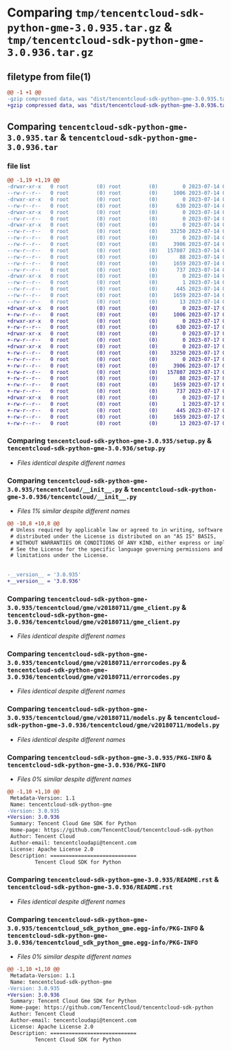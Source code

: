 # Comparing `tmp/tencentcloud-sdk-python-gme-3.0.935.tar.gz` & `tmp/tencentcloud-sdk-python-gme-3.0.936.tar.gz`

## filetype from file(1)

```diff
@@ -1 +1 @@
-gzip compressed data, was "dist/tencentcloud-sdk-python-gme-3.0.935.tar", last modified: Fri Jul 14 00:31:05 2023, max compression
+gzip compressed data, was "dist/tencentcloud-sdk-python-gme-3.0.936.tar", last modified: Mon Jul 17 00:25:33 2023, max compression
```

## Comparing `tencentcloud-sdk-python-gme-3.0.935.tar` & `tencentcloud-sdk-python-gme-3.0.936.tar`

### file list

```diff
@@ -1,19 +1,19 @@
-drwxr-xr-x   0 root         (0) root         (0)        0 2023-07-14 00:31:05.000000 tencentcloud-sdk-python-gme-3.0.935/
--rw-r--r--   0 root         (0) root         (0)     1006 2023-07-14 00:31:05.000000 tencentcloud-sdk-python-gme-3.0.935/setup.py
-drwxr-xr-x   0 root         (0) root         (0)        0 2023-07-14 00:31:05.000000 tencentcloud-sdk-python-gme-3.0.935/tencentcloud/
--rw-r--r--   0 root         (0) root         (0)      630 2023-07-14 00:31:05.000000 tencentcloud-sdk-python-gme-3.0.935/tencentcloud/__init__.py
-drwxr-xr-x   0 root         (0) root         (0)        0 2023-07-14 00:31:05.000000 tencentcloud-sdk-python-gme-3.0.935/tencentcloud/gme/
--rw-r--r--   0 root         (0) root         (0)        0 2023-07-14 00:31:05.000000 tencentcloud-sdk-python-gme-3.0.935/tencentcloud/gme/__init__.py
-drwxr-xr-x   0 root         (0) root         (0)        0 2023-07-14 00:31:05.000000 tencentcloud-sdk-python-gme-3.0.935/tencentcloud/gme/v20180711/
--rw-r--r--   0 root         (0) root         (0)    33250 2023-07-14 00:31:05.000000 tencentcloud-sdk-python-gme-3.0.935/tencentcloud/gme/v20180711/gme_client.py
--rw-r--r--   0 root         (0) root         (0)        0 2023-07-14 00:31:05.000000 tencentcloud-sdk-python-gme-3.0.935/tencentcloud/gme/v20180711/__init__.py
--rw-r--r--   0 root         (0) root         (0)     3906 2023-07-14 00:31:05.000000 tencentcloud-sdk-python-gme-3.0.935/tencentcloud/gme/v20180711/errorcodes.py
--rw-r--r--   0 root         (0) root         (0)   157807 2023-07-14 00:31:05.000000 tencentcloud-sdk-python-gme-3.0.935/tencentcloud/gme/v20180711/models.py
--rw-r--r--   0 root         (0) root         (0)       88 2023-07-14 00:31:05.000000 tencentcloud-sdk-python-gme-3.0.935/setup.cfg
--rw-r--r--   0 root         (0) root         (0)     1659 2023-07-14 00:31:05.000000 tencentcloud-sdk-python-gme-3.0.935/PKG-INFO
--rw-r--r--   0 root         (0) root         (0)      737 2023-07-14 00:31:05.000000 tencentcloud-sdk-python-gme-3.0.935/README.rst
-drwxr-xr-x   0 root         (0) root         (0)        0 2023-07-14 00:31:05.000000 tencentcloud-sdk-python-gme-3.0.935/tencentcloud_sdk_python_gme.egg-info/
--rw-r--r--   0 root         (0) root         (0)        1 2023-07-14 00:31:05.000000 tencentcloud-sdk-python-gme-3.0.935/tencentcloud_sdk_python_gme.egg-info/dependency_links.txt
--rw-r--r--   0 root         (0) root         (0)      445 2023-07-14 00:31:05.000000 tencentcloud-sdk-python-gme-3.0.935/tencentcloud_sdk_python_gme.egg-info/SOURCES.txt
--rw-r--r--   0 root         (0) root         (0)     1659 2023-07-14 00:31:05.000000 tencentcloud-sdk-python-gme-3.0.935/tencentcloud_sdk_python_gme.egg-info/PKG-INFO
--rw-r--r--   0 root         (0) root         (0)       13 2023-07-14 00:31:05.000000 tencentcloud-sdk-python-gme-3.0.935/tencentcloud_sdk_python_gme.egg-info/top_level.txt
+drwxr-xr-x   0 root         (0) root         (0)        0 2023-07-17 00:25:33.000000 tencentcloud-sdk-python-gme-3.0.936/
+-rw-r--r--   0 root         (0) root         (0)     1006 2023-07-17 00:25:33.000000 tencentcloud-sdk-python-gme-3.0.936/setup.py
+drwxr-xr-x   0 root         (0) root         (0)        0 2023-07-17 00:25:33.000000 tencentcloud-sdk-python-gme-3.0.936/tencentcloud/
+-rw-r--r--   0 root         (0) root         (0)      630 2023-07-17 00:25:33.000000 tencentcloud-sdk-python-gme-3.0.936/tencentcloud/__init__.py
+drwxr-xr-x   0 root         (0) root         (0)        0 2023-07-17 00:25:33.000000 tencentcloud-sdk-python-gme-3.0.936/tencentcloud/gme/
+-rw-r--r--   0 root         (0) root         (0)        0 2023-07-17 00:25:33.000000 tencentcloud-sdk-python-gme-3.0.936/tencentcloud/gme/__init__.py
+drwxr-xr-x   0 root         (0) root         (0)        0 2023-07-17 00:25:33.000000 tencentcloud-sdk-python-gme-3.0.936/tencentcloud/gme/v20180711/
+-rw-r--r--   0 root         (0) root         (0)    33250 2023-07-17 00:25:33.000000 tencentcloud-sdk-python-gme-3.0.936/tencentcloud/gme/v20180711/gme_client.py
+-rw-r--r--   0 root         (0) root         (0)        0 2023-07-17 00:25:33.000000 tencentcloud-sdk-python-gme-3.0.936/tencentcloud/gme/v20180711/__init__.py
+-rw-r--r--   0 root         (0) root         (0)     3906 2023-07-17 00:25:33.000000 tencentcloud-sdk-python-gme-3.0.936/tencentcloud/gme/v20180711/errorcodes.py
+-rw-r--r--   0 root         (0) root         (0)   157807 2023-07-17 00:25:33.000000 tencentcloud-sdk-python-gme-3.0.936/tencentcloud/gme/v20180711/models.py
+-rw-r--r--   0 root         (0) root         (0)       88 2023-07-17 00:25:33.000000 tencentcloud-sdk-python-gme-3.0.936/setup.cfg
+-rw-r--r--   0 root         (0) root         (0)     1659 2023-07-17 00:25:33.000000 tencentcloud-sdk-python-gme-3.0.936/PKG-INFO
+-rw-r--r--   0 root         (0) root         (0)      737 2023-07-17 00:25:33.000000 tencentcloud-sdk-python-gme-3.0.936/README.rst
+drwxr-xr-x   0 root         (0) root         (0)        0 2023-07-17 00:25:33.000000 tencentcloud-sdk-python-gme-3.0.936/tencentcloud_sdk_python_gme.egg-info/
+-rw-r--r--   0 root         (0) root         (0)        1 2023-07-17 00:25:33.000000 tencentcloud-sdk-python-gme-3.0.936/tencentcloud_sdk_python_gme.egg-info/dependency_links.txt
+-rw-r--r--   0 root         (0) root         (0)      445 2023-07-17 00:25:33.000000 tencentcloud-sdk-python-gme-3.0.936/tencentcloud_sdk_python_gme.egg-info/SOURCES.txt
+-rw-r--r--   0 root         (0) root         (0)     1659 2023-07-17 00:25:33.000000 tencentcloud-sdk-python-gme-3.0.936/tencentcloud_sdk_python_gme.egg-info/PKG-INFO
+-rw-r--r--   0 root         (0) root         (0)       13 2023-07-17 00:25:33.000000 tencentcloud-sdk-python-gme-3.0.936/tencentcloud_sdk_python_gme.egg-info/top_level.txt
```

### Comparing `tencentcloud-sdk-python-gme-3.0.935/setup.py` & `tencentcloud-sdk-python-gme-3.0.936/setup.py`

 * *Files identical despite different names*

### Comparing `tencentcloud-sdk-python-gme-3.0.935/tencentcloud/__init__.py` & `tencentcloud-sdk-python-gme-3.0.936/tencentcloud/__init__.py`

 * *Files 1% similar despite different names*

```diff
@@ -10,8 +10,8 @@
 # Unless required by applicable law or agreed to in writing, software
 # distributed under the License is distributed on an "AS IS" BASIS,
 # WITHOUT WARRANTIES OR CONDITIONS OF ANY KIND, either express or implied.
 # See the License for the specific language governing permissions and
 # limitations under the License.
 
 
-__version__ = '3.0.935'
+__version__ = '3.0.936'
```

### Comparing `tencentcloud-sdk-python-gme-3.0.935/tencentcloud/gme/v20180711/gme_client.py` & `tencentcloud-sdk-python-gme-3.0.936/tencentcloud/gme/v20180711/gme_client.py`

 * *Files identical despite different names*

### Comparing `tencentcloud-sdk-python-gme-3.0.935/tencentcloud/gme/v20180711/errorcodes.py` & `tencentcloud-sdk-python-gme-3.0.936/tencentcloud/gme/v20180711/errorcodes.py`

 * *Files identical despite different names*

### Comparing `tencentcloud-sdk-python-gme-3.0.935/tencentcloud/gme/v20180711/models.py` & `tencentcloud-sdk-python-gme-3.0.936/tencentcloud/gme/v20180711/models.py`

 * *Files identical despite different names*

### Comparing `tencentcloud-sdk-python-gme-3.0.935/PKG-INFO` & `tencentcloud-sdk-python-gme-3.0.936/PKG-INFO`

 * *Files 0% similar despite different names*

```diff
@@ -1,10 +1,10 @@
 Metadata-Version: 1.1
 Name: tencentcloud-sdk-python-gme
-Version: 3.0.935
+Version: 3.0.936
 Summary: Tencent Cloud Gme SDK for Python
 Home-page: https://github.com/TencentCloud/tencentcloud-sdk-python
 Author: Tencent Cloud
 Author-email: tencentcloudapi@tencent.com
 License: Apache License 2.0
 Description: ============================
         Tencent Cloud SDK for Python
```

### Comparing `tencentcloud-sdk-python-gme-3.0.935/README.rst` & `tencentcloud-sdk-python-gme-3.0.936/README.rst`

 * *Files identical despite different names*

### Comparing `tencentcloud-sdk-python-gme-3.0.935/tencentcloud_sdk_python_gme.egg-info/PKG-INFO` & `tencentcloud-sdk-python-gme-3.0.936/tencentcloud_sdk_python_gme.egg-info/PKG-INFO`

 * *Files 0% similar despite different names*

```diff
@@ -1,10 +1,10 @@
 Metadata-Version: 1.1
 Name: tencentcloud-sdk-python-gme
-Version: 3.0.935
+Version: 3.0.936
 Summary: Tencent Cloud Gme SDK for Python
 Home-page: https://github.com/TencentCloud/tencentcloud-sdk-python
 Author: Tencent Cloud
 Author-email: tencentcloudapi@tencent.com
 License: Apache License 2.0
 Description: ============================
         Tencent Cloud SDK for Python
```

